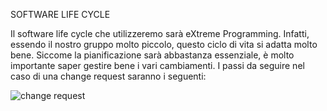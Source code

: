 SOFTWARE LIFE CYCLE

Il software life cycle che utilizzeremo sarà eXtreme Programming. Infatti, essendo il nostro gruppo molto piccolo,
questo ciclo di vita si adatta molto bene.
Siccome la pianificazione sarà abbastanza essenziale, è molto importante saper gestire bene i vari cambiamenti.
I passi da seguire nel caso di una change request saranno i seguenti:

![change request](https://user-images.githubusercontent.com/101459546/217494293-035c9ae7-91d1-4040-b2c8-e0a5780c1912.png)
